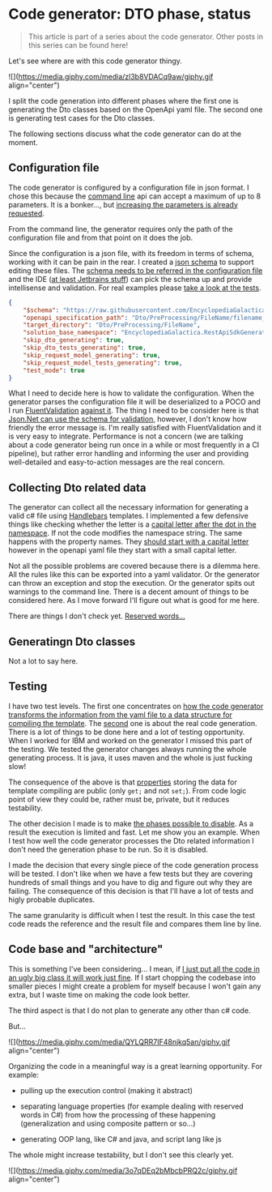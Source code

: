 # Code generator: DTO phase, status

> This article is part of a series about the code generator. Other posts in this series can be found here!

Let's see where are with this code generator thingy.

![](https://media.giphy.com/media/zl3b8VDACq9aw/giphy.gif align="center")

I split the code generation into different phases where the first one is generating the Dto classes based on the OpenApi yaml file. The second one is generating test cases for the Dto classes.

The following sections discuss what the code generator can do at the moment.

## Configuration file

The code generator is configured by a configuration file in json format. I chose this because the [command line](https://github.com/dotnet/command-line-api) api can accept a maximum of up to 8 parameters. It is a bonker..., but [increasing the parameters is already requested](https://github.com/dotnet/command-line-api/issues/2000).

From the command line, the generator requires only the path of the configuration file and from that point on it does the job.

Since the configuration is a json file, with its freedom in terms of schema, working with it can be pain in the rear. I created a [json schema](https://github.com/EncyclopediaGalactica/RestApiSdkGenerator/blob/main/configuration.schema.json) to support editing these files. The [schema needs to be referred in the configuration file](https://stackoverflow.com/questions/75041548/how-to-mark-in-a-json-file-which-schema-describes-it) and the IDE ([at least Jetbrains stuff](https://www.jetbrains.com/dotnet/guide/tips/json-schema/)) can pick the schema up and provide intellisense and validation. For real examples please [take a look at the tests](https://github.com/EncyclopediaGalactica/RestApiSdkGenerator/tree/main/Generator.Tests.Unit).

```json
{
    "$schema": "https://raw.githubusercontent.com/EncyclopediaGalactica/RestApiSdkGenerator/main/configuration.schema.json",
    "openapi_specification_path": "Dto/PreProcessing/FileName/filename_preprocessing_should.yaml",
    "target_directory": "Dto/PreProcessing/FileName",
    "solution_base_namespace": "EncyclopediaGalactica.RestApiSdkGenerator.Generator.Tests.Unit.DtoInfoCollection",
    "skip_dto_generating": true,
    "skip_dto_tests_generating": true,
    "skip_request_model_generating": true,
    "skip_request_model_tests_generating": true,
    "test_mode": true
}
```

What I need to decide here is how to validate the configuration. When the generator parses the configuration file it will be deserialized to a POCO and I run [FluentValidation](https://docs.fluentvalidation.net/en/latest/) [against it](https://github.com/EncyclopediaGalactica/RestApiSdkGenerator/blob/713213e9c48cf64dbd4ee56ac3b3f05f0bf9f291/Generator/Generator/CodeGenerator.cs#L404). The thing I need to be consider here is that [Json.Net can use the schema for validation](https://www.newtonsoft.com/json/help/html/JsonSchema.htm), however, I don't know how friendly the error message is. I'm really satisfied with FluentValidation and it is very easy to integrate. Performance is not a concern (we are talking about a code generator being run once in a while or most frequently in a CI pipeline), but rather error handling and informing the user and providing well-detailed and easy-to-action messages are the real concern.

## Collecting Dto related data

The generator can collect all the necessary information for generating a valid c# file using [Handlebars](https://handlebarsjs.com/) templates. I implemented a few defensive things like checking whether the letter is a [capital letter after the dot in the namespace](https://github.com/EncyclopediaGalactica/RestApiSdkGenerator/blob/713213e9c48cf64dbd4ee56ac3b3f05f0bf9f291/Generator/Generator/CodeGenerator.cs#L140). If not the code modifies the namespace string. The same happens with the property names. They [should start with a capital letter](https://github.com/EncyclopediaGalactica/RestApiSdkGenerator/blob/713213e9c48cf64dbd4ee56ac3b3f05f0bf9f291/Generator/Generator/CodeGenerator.cs#L276) however in the openapi yaml file they start with a small capital letter.

Not all the possible problems are covered because there is a dilemma here. All the rules like this can be exported into a yaml validator. Or the generator can throw an exception and stop the execution. Or the generator spits out warnings to the command line. There is a decent amount of things to be considered here. As I move forward I'll figure out what is good for me here.

There are things I don't check yet. [Reserved words...](https://learn.microsoft.com/en-us/dotnet/csharp/language-reference/keywords/)

## Generatingn Dto classes

Not a lot to say here.

## Testing

I have two test levels. The first one concentrates on [how the code generator transforms the information from the yaml file to a data structure for compiling the template](https://github.com/EncyclopediaGalactica/RestApiSdkGenerator/tree/main/Generator.Tests.Unit/Dto/PreProcessing). The [second](https://github.com/EncyclopediaGalactica/RestApiSdkGenerator/tree/main/Generator.Tests.Unit/Dto/Generation) one is about the real code generation. There is a lot of things to be done here and a lot of testing opportunity. When I worked for IBM and worked on the generator I missed this part of the testing. We tested the generator changes always running the whole generating process. It is java, it uses maven and the whole is just fucking slow!

The consequence of the above is that [properties](https://github.com/EncyclopediaGalactica/RestApiSdkGenerator/blob/713213e9c48cf64dbd4ee56ac3b3f05f0bf9f291/Generator/Generator/CodeGenerator.cs#L30) storing the data for template compiling are public (only `get;` and not `set;`). From code logic point of view they could be, rather must be, private, but it reduces testability.

The other decision I made is to make [the phases possible to disable](https://github.com/EncyclopediaGalactica/RestApiSdkGenerator/blob/713213e9c48cf64dbd4ee56ac3b3f05f0bf9f291/Generator/Generator/CodeGenerator.cs#L41). As a result the execution is limited and fast. Let me show you an example. When I test how well the code generator processes the Dto related information I don't need the generation phase to be run. So it is disabled.

I made the decision that every single piece of the code generation process will be tested. I don't like when we have a few tests but they are covering hundreds of small things and you have to dig and figure out why they are failing. The consequence of this decision is that I'll have a lot of tests and higly probable duplicates.

The same granularity is difficult when I test the result. In this case the test code reads the reference and the result file and compares them line by line.

## Code base and "architecture"

This is something I've been considering... I mean, if [I just put all the code in an ugly big class it will work just fine](https://github.com/EncyclopediaGalactica/RestApiSdkGenerator/blob/main/Generator/Generator/CodeGenerator.cs). If I start chopping the codebase into smaller pieces I might create a problem for myself because I won't gain any extra, but I waste time on making the code look better.

The third aspect is that I do not plan to generate any other than c# code.

But...

![](https://media.giphy.com/media/QYLQRR7IF48njkq5an/giphy.gif align="center")

Organizing the code in a meaningful way is a great learning opportunity. For example:

* pulling up the execution control (making it abstract)
    
* separating language properties (for example dealing with reserved words in C#) from how the processing of these happening (generalization and using composite pattern or so...)
    
* generating OOP lang, like C# and java, and script lang like js
    

The whole might increase testability, but I don't see this clearly yet.

![](https://media.giphy.com/media/3o7qDEq2bMbcbPRQ2c/giphy.gif align="center")